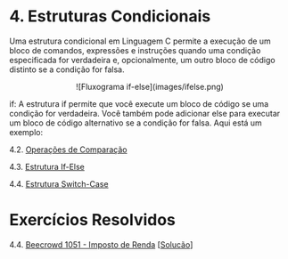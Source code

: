 # 4. Estruturas Condicionais

Uma estrutura condicional em Linguagem C permite a execução de um bloco de comandos, expressões e instruções quando uma condição especificada for verdadeira e, opcionalmente, um outro bloco de código distinto se a condição for falsa.

<div align="center">
![Fluxograma if-else](images/ifelse.png)
</div>

if: A estrutura if permite que você execute um bloco de código se uma condição for verdadeira. Você também pode adicionar else para executar um bloco de código alternativo se a condição for falsa. Aqui está um exemplo:



4.2. [Operações de Comparação](comparacao.md)

4.3. [Estrutura If-Else](ifelse.md)

4.4. [Estrutura Switch-Case](switchcase.md)

# Exercícios Resolvidos

4.4. [Beecrowd 1051 - Imposto de Renda](https://judge.beecrowd.com/pt/problems/view/1051) [[Solucão](beecrowd_1051.md)]
